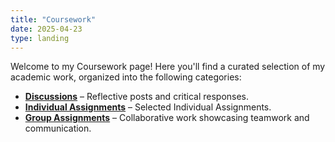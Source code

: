 ```yaml
---
title: "Coursework"
date: 2025-04-23
type: landing
---
```


Welcome to my Coursework page! Here you'll find a curated selection of my academic work, organized into the following categories:

- **[Discussions](/coursework/discussions/)** – Reflective posts and critical responses.
- **[Individual Assignments](/coursework/individual-assignments/)** – Selected Individual Assignments.
- **[Group Assignments](/coursework/group-assignments/)** – Collaborative work showcasing teamwork and communication.

